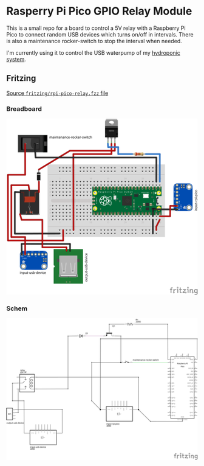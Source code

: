# Rasperry Pi Pico GPIO Relay Module

This is a small repo for a board to control a 5V relay with a Raspberry Pi Pico to connect random USB devices which turns on/off in intervals. There is also a maintenance rocker-switch to stop the interval when needed.

I'm currently using it to control the USB waterpump of my [hydroponic system](https://www.printables.com/model/554540-hydroponic-planting-tower-parametric).

## Fritzing

[Source `fritzing/rpi-pico-relay.fzz` file](fritzing/rpi-pico-relay.fzz "download")


### Breadboard

![Breadboard](fritzing/rpi-pico-relay_bb.svg)

### Schem

![Schem](fritzing/rpi-pico-relay_schem.svg)


